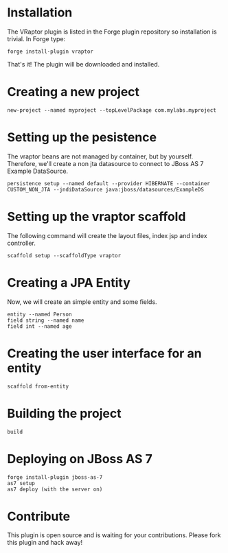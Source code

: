 Installation
============

The VRaptor plugin is listed in the Forge plugin repository so installation is trivial. 
In Forge type: 
  
    forge install-plugin vraptor

That's it! The plugin will be downloaded and installed.

Creating a new project
======================

    new-project --named myproject --topLevelPackage com.mylabs.myproject

Setting up the pesistence
=========================

The vraptor beans are not managed by container, but by yourself. Therefore, we'll create a non jta datasource to connect to JBoss AS 7 Example DataSource.

    persistence setup --named default --provider HIBERNATE --container CUSTOM_NON_JTA --jndiDataSource java:jboss/datasources/ExampleDS

Setting up the vraptor scaffold
===============================

The following command will create the layout files, index jsp and index controller.

    scaffold setup --scaffoldType vraptor

Creating a JPA Entity
=====================

Now, we will create an simple entity and some fields.

    entity --named Person
    field string --named name
    field int --named age

Creating the user interface for an entity
=========================================

    scaffold from-entity
    
Building the project
====================

    build

Deploying on JBoss AS 7
=======================

    forge install-plugin jboss-as-7
    as7 setup
    as7 deploy (with the server on)

Contribute
==========

This plugin is open source and is waiting for your contributions. Please fork this plugin and hack away!
